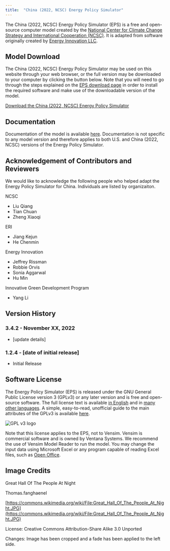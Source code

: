 ```yaml
---
title:  "China (2022, NCSC) Energy Policy Simulator"
---
```


The China (2022, NCSC) Energy Policy Simulator (EPS) is a free and open-source computer model created by the [National Center for Climate Change Strategy and International Cooperation (NCSC)](http://www.ncsc.org.cn/).  It is adapted from software originally created by [Energy Innovation LLC](https://energyinnovation.org/).

## Model Download

The China (2022, NCSC) Energy Policy Simulator may be used on this website through your web browser, or the full version may be downloaded to your computer by clicking the button below.  Note that you will need to go through the steps explained on the [EPS download page](https://docs.energypolicy.solutions/download) in order to install the required software and make use of the downloadable version of the model.

<p><a href="https://github.com/Energy-Innovation/eps-china/archive/3.4.2.zip" class="btn">Download the China (2022, NCSC) Energy Policy Simulator</a></p>

## Documentation

Documentation of the model is available [here](https://docs.energypolicy.solutions/).  Documentation is not specific to any model version and therefore applies to both U.S. and China (2022, NCSC) versions of the Energy Policy Simulator.

## Acknowledgement of Contributors and Reviewers
We would like to acknowledge the following people who helped adapt the Energy Policy Simulator for China.  Individuals are listed by organizaiton.

NCSC

* Liu Qiang
* Tian Chuan
* Zheng Xiaoqi

ERI

* Jiang Kejun
* He Chenmin

Energy Innovation

* Jeffrey Rissman
* Robbie Orvis
* Sonia Aggarwal
* Hu Min

Innovative Green Development Program

* Yang Li

## Version History

### **3.4.2 - November XX, 2022**

* [update details]

### **1.2.4 - [date of initial release]**

* Initial Release

## Software License

The Energy Policy Simulator (EPS) is released under the GNU General Public License version 3 (GPLv3) or any later version and is free and open-source software.  The full license text is available [in English](http://www.gnu.org/licenses/gpl-3.0.en.html) and in [many other languages](http://www.gnu.org/licenses/translations.html).  A simple, easy-to-read, unofficial guide to the main attributes of the GPLv3 is available <a href="https://tldrlegal.com/license/gnu-general-public-license-v3-(gpl-3)">here</a>.

![GPL v3 logo](/img/software-license-GPLLogo.png)

Note that this license applies to the EPS, not to Vensim.  Vensim is commercial software and is owned by Ventana Systems.  We recommend the use of Vensim Model Reader to run the model.  You may change the input data using Microsoft Excel or any program capable of reading Excel files, such as [Open Office](https://www.openoffice.org/).

## Image Credits

Great Hall Of The People At Night

Thomas.fanghaenel

[https://commons.wikimedia.org/wiki/File:Great_Hall_Of_The_People_At_Night.JPG](https://commons.wikimedia.org/wiki/File:Great_Hall_Of_The_People_At_Night.JPG)

License: Creative Commons Attribution-Share Alike 3.0 Unported

Changes: Image has been cropped and a fade has been applied to the left side.
